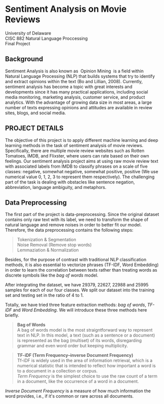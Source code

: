 # Sentiment Analysis on Movie Reviews
University of Delaware   
CISC 882 Natural Language Proccessing   
Final Project  
## Background
Sentiment Analysis is also known as ​ Opinion Mining ​ is a field within Natural Language Processing
(NLP) that builds systems that try to identify and extract opinions within the text​ (Bo and Lillian, 2008). Currently, sentiment analysis has become a topic with great interests and developments since it has many practical applications, including social media monitoring, marketing analysis,
customer service, and product analytics. With the advantage of growing data size in most areas, a large number of texts expressing opinions and attitudes are available in review sites, blogs, and social media.

## PROJECT DETAILS
The objective of this project is to apply different machine learning and deep learning methods in the task of sentiment analysis of movie reviews. Specifically, there are multiple movie review websites such as Rotten Tomatoes, IMDB, and Flixster, where users can rate based on their own
feelings. Our sentiment analysis project aims at using raw movie review text with associated labels from IMDB to classify phrases on a scale of five classes: negative, somewhat negative, somewhat positive, positive (We use numerical value 0, 1, 2, 3 to represent them respectively). The challenging part of the task is dealing with obstacles like sentence
negation, abbreviation, language ambiguity, and metaphors.

## Data Preprocessing
The first part of the project is data-preprocessing. Since the original dataset contains only raw text with its label, we need to transform the shape of natural language and remove noises in order to better fit our model. Therefore, the data preprocessing contains the following steps:

> Tokenization & Segmentation  
Noise Removal (Remove stop words)   
Lemmaziation & Normalization

Besides, for the purpose of contrast with traditional NLP classification methods, it is also essential to vectorize phrases (TF-IDF, Word Embedding) in order to learn the correlation between texts rather than treating words as discrete symbols like the *bag of words* model.

After integrating the dataset, we have 29379, 22627, 22988 and 25995 samples for each of our four classes. We split our dataset into the training set and testing set in the ratio of 4 to 1. 

Totally, we have tried three feature extraction methods: *bag of words*, *TF-iDF* and *Word Embedding*. We will introduce these three methods here briefly.  
> **Bag of Words**  
> A bag of words model is the most straigntforward way to represent text in NLP. In this model, a text (such as a sentence or a document) is represented as the bag (multiset) of its words, disregarding grammar and even word order but keeping multiplicity.  


> **TF-iDF (Term Frequency–inverse Document Frequency)**  
> Tf-iDF is widely used in the area of information retrieval, which is a numerical statistic that is intended to reflect how important a word is to a document in a collection or corpus.    
  *Term Frequency* is the simplest choice to use the raw count of a term in a document, like the occurrence of a word in a document.   
  
  *Inverse Document Frequency* is a measure of how much information the word provides, i.e., if it's common or rare across all documents.

